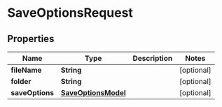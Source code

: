 
# SaveOptionsRequest

## Properties
Name | Type | Description | Notes
------------ | ------------- | ------------- | -------------
**fileName** | **String** |  |  [optional]
**folder** | **String** |  |  [optional]
**saveOptions** | [**SaveOptionsModel**](SaveOptionsModel.md) |  |  [optional]



